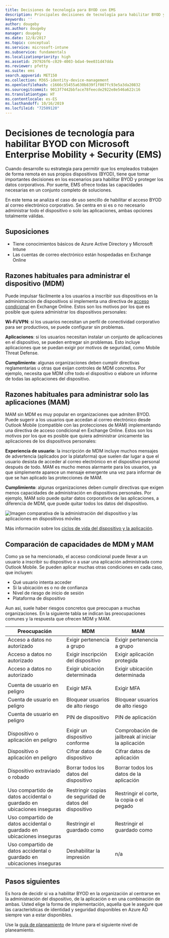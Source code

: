 ```yaml
---
title: Decisiones de tecnología para BYOD con EMS
description: Principales decisiones de tecnología para habilitar BYOD y proteger los datos corporativos con Microsoft Enterprise Mobility + Security.
keywords: ''
author: dougeby
ms.author: dougeby
manager: dougeby
ms.date: 12/8/2017
ms.topic: conceptual
ms.service: microsoft-intune
ms.subservice: fundamentals
ms.localizationpriority: high
ms.assetid: 297926f6-c029-4003-bda4-9ee031d47dda
ms.reviewer: pfetty
ms.suite: ems
search.appverid: MET150
ms.collection: M365-identity-device-management
ms.openlocfilehash: c1666c55455a630b839f1f007fc93e5a3da20832
ms.sourcegitcommit: 9013f7442bbface78feecde2922e8e546a622c16
ms.translationtype: HT
ms.contentlocale: es-ES
ms.lasthandoff: 10/16/2019
ms.locfileid: "72509120"
---
```

# <a name="technology-decisions-for-enabling-byod-with-microsoft-enterprise-mobility--security-ems"></a>Decisiones de tecnología para habilitar BYOD con Microsoft Enterprise Mobility + Security (EMS)

Cuando desarrolle su estrategia para permitir que los empleados trabajen de forma remota en sus propios dispositivos (BYOD), tiene que tomar importantes decisiones en los escenarios para habilitar BYOD y proteger los datos corporativos. Por suerte, EMS ofrece todas las capacidades necesarias en un conjunto completo de soluciones.  

En este tema se analiza el caso de uso sencillo de habilitar el acceso BYOD al correo electrónico corporativo. Se centra en si es o no necesario administrar todo el dispositivo o solo las aplicaciones, ambas opciones totalmente válidas.

## <a name="assumptions"></a>Suposiciones
* Tiene conocimientos básicos de Azure Active Directory y Microsoft Intune
* Las cuentas de correo electrónico están hospedadas en Exchange Online

## <a name="common-reasons-to-manage-the-device-mdm"></a>Razones habituales para administrar el dispositivo (MDM)
Puede impulsar fácilmente a los usuarios a inscribir sus dispositivos en la administración de dispositivos si implementa una directiva de [acceso condicional](https://docs.microsoft.com/azure/active-directory/active-directory-conditional-access-azure-portal) en Exchange Online. Estos son los motivos por los que es posible que quiera administrar los dispositivos personales:

**Wi-Fi/VPN**: si los usuarios necesitan un perfil de conectividad corporativo para ser productivos, se puede configurar sin problemas.

**Aplicaciones**: si los usuarios necesitan instalar un conjunto de aplicaciones en el dispositivo, se pueden entregar sin problemas. Esto incluye aplicaciones que se puedan exigir por motivos de seguridad, como Mobile Threat Defense.

**Cumplimiento**: algunas organizaciones deben cumplir directivas reglamentarias u otras que exijan controles de MDM concretos. Por ejemplo, necesita que MDM cifre todo el dispositivo o elabore un informe de todas las aplicaciones del dispositivo.

## <a name="common-reasons-to-only-manage-the-apps-mam"></a>Razones habituales para administrar solo las aplicaciones (MAM)
MAM sin MDM es muy popular en organizaciones que admiten BYOD. Puede sugerir a los usuarios que accedan al correo electrónico desde Outlook Mobile (compatible con las protecciones de MAM) implementando una directiva de acceso condicional en Exchange Online. Estos son los motivos por los que es posible que quiera administrar únicamente las aplicaciones de los dispositivos personales:

**Experiencia de usuario**: la inscripción de MDM incluye muchos mensajes de advertencia (aplicados por la plataforma) que suelen dar lugar a que el usuario desista de acceder al correo electrónico en el dispositivo personal después de todo. MAM es mucho menos alarmante para los usuarios, ya que simplemente aparece un mensaje emergente una vez para informar de que se han aplicado las protecciones de MAM.

**Cumplimiento**: algunas organizaciones deben cumplir directivas que exigen menos capacidades de administración en dispositivos personales. Por ejemplo, MAM solo puede quitar datos corporativos de las aplicaciones, a diferencia de MDM, que puede quitar todos los datos del dispositivo.

![Imagen comparativa de la administración del dispositivo y las aplicaciones en dispositivos móviles](./media/byod-technology-decisions/byod-app-device-mgmt.png)

Más información sobre los [ciclos de vida del dispositivo y la aplicación](device-lifecycle.md).

## <a name="mdm-vs-mam-capability-comparison"></a>Comparación de capacidades de MDM y MAM
Como ya se ha mencionado, el acceso condicional puede llevar a un usuario a inscribir su dispositivo o a usar una aplicación administrada como Outlook Mobile. Se pueden aplicar muchas otras condiciones en cada caso, que incluyen:

* Qué usuario intenta acceder
* Si la ubicación es o no de confianza
* Nivel de riesgo de inicio de sesión
* Plataforma de dispositivo

Aun así, suele haber riesgos concretos que preocupan a muchas organizaciones.  En la siguiente tabla se indican las preocupaciones comunes y la respuesta que ofrecen MDM y MAM.

| Preocupación   |   MDM  |   MAM  |
|------------|--------|--------|
|Acceso a datos no autorizado | Exigir pertenencia a grupo | Exigir pertenencia a grupo |
|Acceso a datos no autorizado | Exigir inscripción del dispositivo | Exigir aplicación protegida |
|Acceso a datos no autorizado | Exigir ubicación determinada | Exigir ubicación determinada |
| | | |
|Cuenta de usuario en peligro| Exigir MFA | Exigir MFA|
|Cuenta de usuario en peligro | Bloquear usuarios de alto riesgo | Bloquear usuarios de alto riesgo |
|Cuenta de usuario en peligro | PIN de dispositivo | PIN de aplicación |
| | | |
| Dispositivo o aplicación en peligro | Exigir un dispositivo conforme | Comprobación de jailbreak al iniciar la aplicación |
| Dispositivo o aplicación en peligro | Cifrar datos de dispositivo | Cifrar datos de aplicación |
| | | |
|Dispositivo extraviado o robado | Borrar todos los datos del dispositivo | Borrar todos los datos de la aplicación|
| | | |
| Uso compartido de datos accidental o guardado en ubicaciones inseguras | Restringir copias de seguridad de datos del dispositivo | Restringir el corte, la copia o el pegado|
| Uso compartido de datos accidental o guardado en ubicaciones inseguras | Restringir el guardado como | Restringir el guardado como |
|Uso compartido de datos accidental o guardado en ubicaciones inseguras | Deshabilitar la impresión | n/a|

## <a name="next-steps"></a>Pasos siguientes
Es hora de decidir si va a habilitar BYOD en la organización al centrarse en la administración del dispositivo, de la aplicación o en una combinación de ambas. Usted elige la forma de implementación, aquella que le asegure que las características de identidad y seguridad disponibles en Azure AD siempre van a estar disponibles.  

Use la [guía de planeamiento](planning-guide.md) de Intune para el siguiente nivel de planeamiento.
